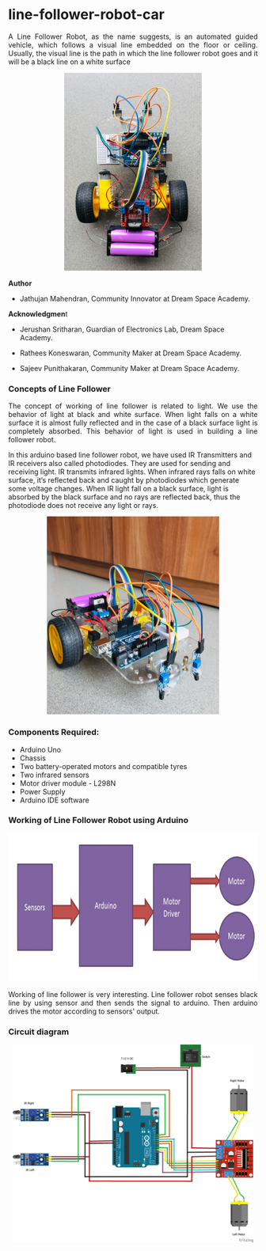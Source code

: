 # line-follower-robot-car
<p align="justify">
A Line Follower Robot, as the name suggests, is an automated guided vehicle, which follows a visual line embedded on the floor or ceiling. Usually, the visual line is the path in which the line follower robot goes and it will be a black line on a white surface
</p>
<p align="center">
<img src="source/image-video/plan-view.jpg"  height="400px" weidth="400px">
</p>

**Author**

- Jathujan Mahendran, Community Innovator at Dream Space Academy.


**Acknowledgmen**t 

- Jerushan Sritharan, Guardian of Electronics Lab, Dream Space Academy.

- Rathees Koneswaran,  Community Maker at Dream Space Academy. 

- Sajeev Punithakaran, Community Maker at Dream Space Academy.


### Concepts of Line Follower
<p align="justify">
The concept of working of line follower is related to light. We use the behavior of light at black and white surface. When light falls on a white surface it is almost fully reflected and in the case of a black surface light is completely absorbed. This behavior of light is used in building a line follower robot.


In this arduino based line follower robot, we have used IR Transmitters and IR receivers also called photodiodes. They are used for sending and receiving light. IR transmits infrared lights. When infrared rays falls on white surface, it’s reflected back and caught by photodiodes which generate some voltage changes. When IR light fall on a black surface, light is absorbed by the black surface and no rays are reflected back, thus the photodiode does not receive any light or rays.
</p>
<p align="center">
<img src="source/image-video/front-view.jpg"  height="400px" weidth="400px">
</p>

### Components Required:

* Arduino Uno
* Chassis
* Two battery-operated motors and compatible tyres
* Two infrared sensors
* Motor driver module - L298N
* Power Supply
* Arduino IDE software


### Working of Line Follower Robot using Arduino
<p align="center">
<img src="source/image-video/concept.jfif"  height="300px" weidth="300px">
</p>

<p align="justify">
Working of line follower is very interesting. Line follower robot senses black line by using sensor and then sends the signal to arduino. Then arduino drives the motor according to sensors' output.
</p>

### Circuit diagram 
<p align="center">
<img src="source/image-video/circuit-diagram.png"  height="400px" weidth="400px">
</p>
